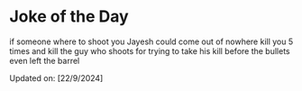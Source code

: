 # Joke of the Day

<!-- #joke -->
if someone where to shoot you Jayesh could come out of nowhere kill you 5 times and kill the guy who shoots for trying to take his kill before the bullets even left the barrel

Updated on: [22/9/2024]
<!-- #jokeEnd -->